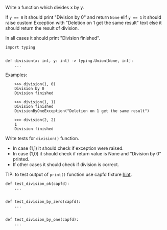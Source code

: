 Write a function which divides x by y.

If `y == 0` it should print "Division by 0" and return `None`
elif `y == 1` it should raise custom Exception with "Deletion on 1 get the same result" text
else it should return the result of division.

In all cases it should print "Division finished".

```
import typing


def division(x: int, y: int) -> typing.Union[None, int]:
    ...
```

Examples:
```
    >>> division(1, 0)
    Division by 0
    Division finished
    
    >>> division(1, 1)
    Division finished
    DivisionByOneException("Deletion on 1 get the same result")
    
    >>> division(2, 2)
    1
    Division finished
```

Write tests for `division()` function.
- In case (1,1) it should check if exception were raised.
- In case (1,0) it should check if return value is None and "Division by 0" printed.
- If other cases it should check if division is correct.

TIP: to test output of `print()` function use capfd fixture [hint](https://stackoverflow.com/a/20507769).

```
def test_division_ok(capfd):
    ...


def test_division_by_zero(capfd):
    ...


def test_division_by_one(capfd):
    ...
```